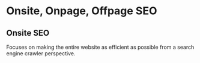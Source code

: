 # Onsite, Onpage, Offpage SEO

## Onsite SEO

Focuses on making the entire website as efficient as possible from a search engine crawler perspective.